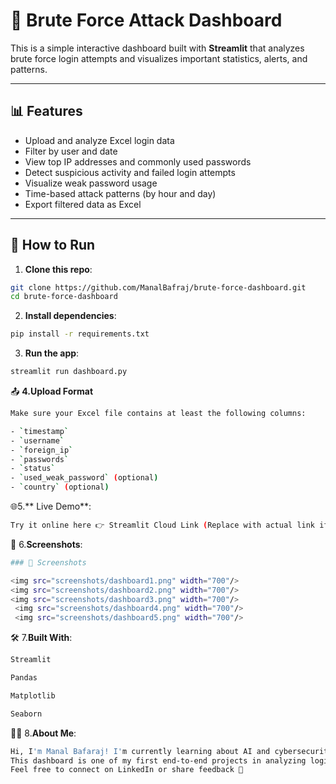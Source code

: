 # 🔐 Brute Force Attack Dashboard

This is a simple interactive dashboard built with **Streamlit** that analyzes brute force login attempts and visualizes important statistics, alerts, and patterns.

---

## 📊 Features

- Upload and analyze Excel login data
- Filter by user and date
- View top IP addresses and commonly used passwords
- Detect suspicious activity and failed login attempts
- Visualize weak password usage
- Time-based attack patterns (by hour and day)
- Export filtered data as Excel

---

## 🚀 How to Run

1. **Clone this repo**:

```bash
git clone https://github.com/ManalBafraj/brute-force-dashboard.git
cd brute-force-dashboard


```
2. **Install dependencies**:

```bash
pip install -r requirements.txt


```
3. **Run the app**:
```bash
streamlit run dashboard.py


```
📤 **4.Upload Format**
```bash
Make sure your Excel file contains at least the following columns:

- `timestamp`
- `username`
- `foreign_ip`
- `passwords`
- `status`
- `used_weak_password` (optional)
- `country` (optional)


```
🌐5.** Live Demo**:
```bash
Try it online here 👉 Streamlit Cloud Link (Replace with actual link if hosted)


```
📸 6.**Screenshots**:
```bash
### 📸 Screenshots

<img src="screenshots/dashboard1.png" width="700"/>
<img src="screenshots/dashboard2.png" width="700"/>
<img src="screenshots/dashboard3.png" width="700"/>
 <img src="screenshots/dashboard4.png" width="700"/>
 <img src="screenshots/dashboard5.png" width="700"/>


```
🛠️ 7.**Built With**:
```bash
Streamlit

Pandas

Matplotlib

Seaborn


```
🙋‍♀️ 8.**About Me**:
```bash
Hi, I'm Manal Bafaraj! I'm currently learning about AI and cybersecurity through hands-on projects.
This dashboard is one of my first end-to-end projects in analyzing login threats using real data.
Feel free to connect on LinkedIn or share feedback 💬




